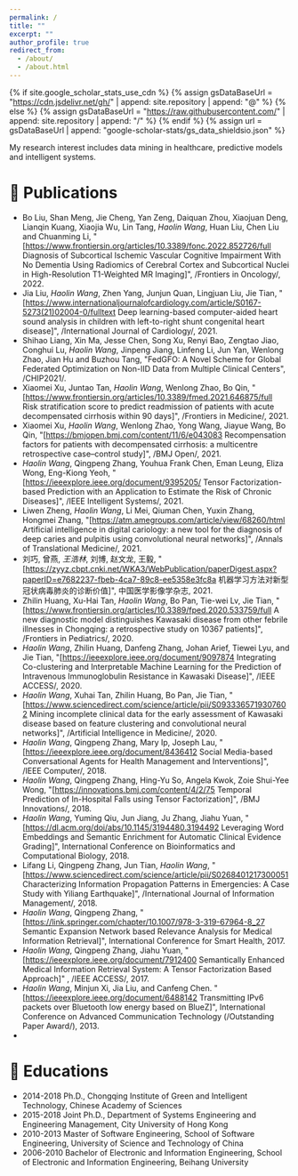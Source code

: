 ```yaml
---
permalink: /
title: ""
excerpt: ""
author_profile: true
redirect_from: 
  - /about/
  - /about.html
---
```


{% if site.google_scholar_stats_use_cdn %}
{% assign gsDataBaseUrl = "https://cdn.jsdelivr.net/gh/" | append: site.repository | append: "@" %}
{% else %}
{% assign gsDataBaseUrl = "https://raw.githubusercontent.com/" | append: site.repository | append: "/" %}
{% endif %}
{% assign url = gsDataBaseUrl | append: "google-scholar-stats/gs_data_shieldsio.json" %}

<span class='anchor' id='about-me'></span>

My research interest includes data mining in healthcare, predictive models and intelligent systems. 
# 📝 Publications 

- Bo Liu, Shan Meng, Jie Cheng, Yan Zeng, Daiquan Zhou, Xiaojuan Deng, Lianqin Kuang, Xiaojia Wu, Lin Tang, *Haolin Wang*, Huan Liu, Chen Liu and Chuanming Li, "[https://www.frontiersin.org/articles/10.3389/fonc.2022.852726/full Diagnosis of Subcortical Ischemic Vascular Cognitive Impairment With No Dementia Using Radiomics of Cerebral Cortex and Subcortical Nuclei in High-Resolution T1-Weighted MR Imaging]", /Frontiers in Oncology/, 2022.
- Jia Liu, *Haolin Wang*, Zhen Yang, Junjun Quan, Lingjuan Liu, Jie Tian, "[https://www.internationaljournalofcardiology.com/article/S0167-5273(21)02004-0/fulltext Deep learning-based computer-aided heart sound analysis in children with left-to-right shunt congenital heart disease]", /International Journal of Cardiology/, 2021.
- Shihao Liang, Xin Ma, Jesse Chen, Song Xu, Renyi Bao, Zengtao Jiao, Conghui Lu, *Haolin Wang*, Jinpeng Jiang, Linfeng Li, Jun Yan, Wenlong Zhao, Jian Hu and Buzhou Tang, "FedGFO: A Novel Scheme for Global Federated Optimization on Non-IID Data from Multiple Clinical Centers", /CHIP2021/.
- Xiaomei Xu, Juntao Tan, *Haolin Wang*, Wenlong Zhao, Bo Qin, "[https://www.frontiersin.org/articles/10.3389/fmed.2021.646875/full Risk stratification score to predict readmission of patients with acute decompensated cirrhosis within 90 days]", /Frontiers in Medicine/, 2021.
- Xiaomei Xu, *Haolin Wang*, Wenlong Zhao, Yong Wang, Jiayue Wang, Bo Qin, "[https://bmjopen.bmj.com/content/11/6/e043083 Recompensation factors for patients with decompensated cirrhosis: a multicentre retrospective case–control study]", /BMJ Open/, 2021.
- *Haolin Wang*, Qingpeng Zhang, Youhua Frank Chen, Eman Leung, Eliza Wong, Eng-Kiong Yeoh, "[https://ieeexplore.ieee.org/document/9395205/ Tensor Factorization-based Prediction with an Application to Estimate the Risk of Chronic Diseases]", /IEEE Intelligent Systems/, 2021.
- Liwen Zheng, *Haolin Wang*, Li Mei, Qiuman Chen, Yuxin Zhang, Hongmei Zhang, "[https://atm.amegroups.com/article/view/68260/html Artificial intelligence in digital cariology: a new tool for the diagnosis of deep caries and pulpitis using convolutional neural networks]", /Annals of Translational Medicine/, 2021.
- 刘巧, 曾燕, *王浩林*, 刘博, 赵文龙, 王毅, "[https://zyyz.cbpt.cnki.net/WKA3/WebPublication/paperDigest.aspx?paperID=e7682237-fbeb-4ca7-89c8-ee5358e3fc8a 机器学习方法对新型冠状病毒肺炎的诊断价值]", 中国医学影像学杂志, 2021.
- Zhilin Huang, Xu-Hai Tan, *Haolin Wang*, Bo Pan, Tie-wei Lv, Jie Tian, "[https://www.frontiersin.org/articles/10.3389/fped.2020.533759/full A new diagnostic model distinguishes Kawasaki disease from other febrile illnesses in Chongqing: a retrospective study on 10367 patients]", /Frontiers in Pediatrics/, 2020.
- *Haolin Wang*, Zhilin Huang, Danfeng Zhang, Johan Arief, Tiewei Lyu, and Jie Tian, "[https://ieeexplore.ieee.org/document/9097874 Integrating Co-clustering and Interpretable Machine Learning for the Prediction of Intravenous Immunoglobulin Resistance in Kawasaki Disease]", /IEEE ACCESS/, 2020.
- *Haolin Wang*, Xuhai Tan, Zhilin Huang, Bo Pan, Jie Tian, "[https://www.sciencedirect.com/science/article/pii/S0933365719307602 Mining incomplete clinical data for the early assessment of Kawasaki disease based on feature clustering and convolutional neural networks]", /Artificial Intelligence in Medicine/, 2020.
- *Haolin Wang*, Qingpeng Zhang, Mary Ip, Joseph Lau, "[https://ieeexplore.ieee.org/document/8436412 Social Media-based Conversational Agents for Health Management and Interventions]", /IEEE Computer/, 2018.
- *Haolin Wang*, Qingpeng Zhang, Hing-Yu So, Angela Kwok, Zoie Shui-Yee Wong, "[https://innovations.bmj.com/content/4/2/75 Temporal Prediction of In-Hospital Falls using Tensor Factorization]", /BMJ Innovations/, 2018.
- *Haolin Wang*, Yuming Qiu, Jun Jiang, Ju Zhang, Jiahu Yuan, "[https://dl.acm.org/doi/abs/10.1145/3194480.3194492 Leveraging Word Embeddings and Semantic Enrichment for Automatic Clinical Evidence Grading]", International Conference on Bioinformatics and Computational Biology, 2018.
- Lifang Li, Qingpeng Zhang, Jun Tian, *Haolin Wang*, "[https://www.sciencedirect.com/science/article/pii/S0268401217300051 Characterizing Information Propagation Patterns in Emergencies: A Case Study with Yiliang Earthquake]", /International Journal of Information Management/, 2018.
- *Haolin Wang*, Qingpeng Zhang, "[https://link.springer.com/chapter/10.1007/978-3-319-67964-8_27 Semantic Expansion Network based Relevance Analysis for Medical Information Retrieval]", International Conference for Smart Health, 2017.
- *Haolin Wang*, Qingpeng Zhang, Jiahu Yuan, "[https://ieeexplore.ieee.org/document/7912400 Semantically Enhanced Medical Information Retrieval System: A Tensor Factorization Based Approach]" , /IEEE ACCESS/, 2017.
- *Haolin Wang*, Minjun Xi, Jia Liu, and Canfeng Chen. "[https://ieeexplore.ieee.org/document/6488142 Transmitting IPv6 packets over Bluetooth low energy based on BlueZ]", International Conference on Advanced Communication Technology (/Outstanding Paper Award/), 2013.
- 
# 📖 Educations
- 2014-2018  Ph.D., Chongqing Institute of Green and Intelligent Technology, Chinese Academy of Sciences
- 2015-2018  Joint Ph.D., Department of Systems Engineering and Engineering Management, City University of Hong Kong
- 2010-2013  Master of Software Engineering, School of Software Engineering, University of Science and Technology of China
- 2006-2010  Bachelor of Electronic and Information Engineering, School of Electronic and Information Engineering, Beihang University

